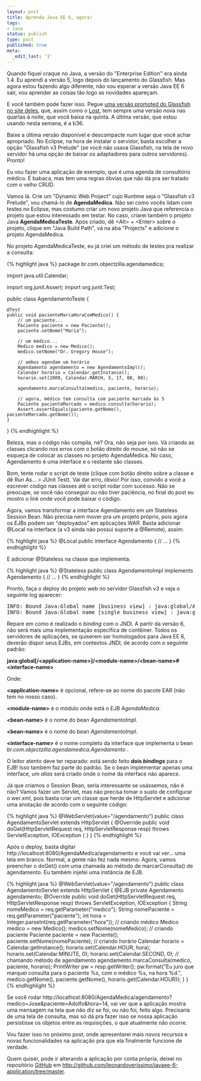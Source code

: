 ```yaml
---
layout: post
title: Aprenda Java EE 6, agora!
tags:
- Java
status: publish
type: post
published: true
meta:
  _edit_last: '1'
---
```

Quando fiquei craque no Java, a versão do "Enterprise Edition" era ainda 1.4. Eu aprendi a versão 5, logo depois do lançamento do Glassfish. Mas agora estou fazendo algo diferente, não vou esperar a versão Java EE 6 sair, vou aprender as coisas tão logo as novidades apareçam.

E você também pode fazer isso. Pegue [uma versão promoted do Glassfish no site deles](http://download.java.net/glassfish/v3/promoted/), que, assim como o [Lost](http://abc.go.com/primetime/lost/index?pn=index), tem sempre uma versão nova nas quartas à noite, que você baixa na quinta. A última versão, que estou usando nesta semana, é a b36.

Baixe a última versão disponível e descompacte num lugar que você achar apropriado. No Eclipse, na hora de instalar o servidor, basta escolher a opção "Glassfish v3 Prelude" (se você não usava Glassfish, na tela de novo servidor há uma opção de baixar os adaptadores para outros servidores). Pronto!

Eu vou fazer uma aplicação de exemplo, que é uma agenda de consultório médico. É babaca, mas tem uma regras óbvias que não dá pra ser tratado com o velho CRUD.

Vamos lá. Crie um "Dynamic Web Project" cujo Runtime seja o "Glassfish v3 Prelude", vou chamá-lo de **AgendaMedica**. Não sei como vocês lidam com testes no Eclipse, mas costumo criar um novo projeto Java que referencia o projeto que estou interessado em testar. No caso, criarei também o projeto Java **AgendaMedicaTeste**. Após criado, dê &lt;Alt&gt; + &lt;Enter&gt; sobre o projeto, clique em "Java Build Path", vá na aba "Projects" e adicione o projeto AgendaMedica.

No projeto AgendaMedicaTeste, eu já criei um método de testes pra realizar a consulta:

{% highlight java %}
package br.com.objectzilla.agendamedica;

import java.util.Calendar;

import org.junit.Assert;
import org.junit.Test;

public class AgendamentoTeste {
	
	@Test
	public void pacienteMarcaHoraComMedico() {
		// um paciente...
		Paciente paciente = new Paciente();
		paciente.setNome("Maria");
		
		// um médico...
		Medico medico = new Medico();
		medico.setNome("Dr. Gregory House");
		
		// ambos agendam um horário
		Agendamento agendamento = new AgendamentoImpl();
		Calendar horario = Calendar.getInstance();
		horario.set(2009, Calendar.MARCH, 5, 17, 00, 00);
		
		agendamento.marcaConsulta(medico, paciente, horario);
		
		// agora, médico tem consulta com paciente marcada às 5
		Paciente pacienteMarcado = medico.consulta(horario);
		Assert.assertEquals(paciente.getNome(), pacienteMarcado.getNome());
	}
}
{% endhighlight %}

Beleza, mas o código não compila, né? Ora, não seja por isso. Vá criando as classes clicando nos erros com o botão direito do mouse, só não se esqueça de colocar as classes no projeto AgendaMedica. No caso, Agendamento é uma interface e o restante são classes.

Bom, tente rodar o script de teste (clique com botão direito sobre a classe e dê Run As... > JUnit Test). Vai dar erro, óbvio! Por isso, convido a você a escrever código nas classes até o script rodar com sucesso. Não se preocupe, se você não conseguir ou não tiver paciência, no final do post eu mostro o link onde você pode baixar o código.

Agora, vamos transformar a interface Agendamento em um Stateless Session Bean. Não precisa nem mover pra um projeto próprio, pois agora os EJBs podem ser "deployados" em aplicações WAR. Basta adicionar @Local na interface (a v3 ainda não possui suporte a @Remote), assim:

{% highlight java %}
@Local
public interface Agendamento {
	// ...
}
{% endhighlight %}

E adicionar @Stateless na classe que implementa:

{% highlight java %}
@Stateless
public class AgendamentoImpl implements Agendamento {
	// ...
}
{% endhighlight %}

Pronto, faça o deploy do projeto web no servidor Glassfish v3 e veja o seguinte log aparecer:

<pre>
INFO: Bound Java:Global name [business view] : java:global/AgendaMedica/AgendamentoImpl#br.com.objectzilla.agendamedica.Agendamento
INFO: Bound Java:Global name [single business view] : java:global/AgendaMedica/AgendamentoImpl
</pre>

Repare em como é realizado o _binding_ com o JNDI. A partir da versão 6, não será mais uma implementação específica de contêiner. Todos os servidores de aplicações, se quiserem ser homologados para Java EE 6, deverão dispor seus EJBs, em contextos JNDI, de acordo com o seguinte padrão:

**java:global[/&lt;application-name&gt;]/&lt;module-name&gt;/&lt;bean-name&gt;#&lt;interface-name&gt;**

Onde:

**&lt;application-name&gt;** é opcional, refere-se ao nome do pacote EAR (não tem no nosso caso).

**&lt;module-name&gt;** é o módulo onde está o EJB _AgendaMedica_.

**&lt;bean-name&gt;** é o nome do bean _AgendamentoImpl_.

**&lt;bean-name&gt;** é o nome do bean _AgendamentoImpl_.

**&lt;interface-name&gt;** é o nome completo da interface que implementa o bean _br.com.objectzilla.agendamedica.Agendamento_ .

O leitor atento deve ter reparado: está sendo feito **dois _bindings_** para o EJB! Isso também faz parte do padrão. Se o bean implementar apenas uma interface, um _alias_ será criado onde o nome da interface não aparece.

Já que criamos o Session Bean, seria interessante se usássemos, não é não? Vamos fazer um Servlet, mas não precisa tomar o susto de configurar o wer.xml, pois basta criar um classe que herde de HttpServlet e adicionar uma anotação de acordo com o seguinte código:

{% highlight java %}
@WebServlet(value="/agendamento")
public class AgendamentoServlet extends HttpServlet {
	@Override
	public void doGet(HttpServletRequest req, HttpServletResponse resp) throws ServletException,
			IOException {
	}
}
{% endhighlight %}

Após o deploy, basta digitar http://localhost:8080/AgendaMedica/agendamento e você vai ver... uma tela em branco. Normal, a gente não fez nada mesmo. Agora, vamos preencher o doGet() com uma chamada ao método de marcarConsulta() de agendamento. Eu também injetei uma instância de EJB.


{% highlight java %}
@WebServlet(value="/agendamento")
public class AgendamentoServlet extends HttpServlet {
	@EJB
	private Agendamento agendamento;
	@Override
	public void doGet(HttpServletRequest req, HttpServletResponse resp) throws ServletException,
			IOException {
		String nomeMedico = req.getParameter("medico");
		String nomePaciente = req.getParameter("paciente");
		int hora = Integer.parseInt(req.getParameter("hora"));
		// criando médico
		Medico medico = new Medico();
		medico.setNome(nomeMedico);
		// criando paciente
		Paciente paciente = new Paciente();
		paciente.setNome(nomePaciente);
		// criando horário
		Calendar horario = Calendar.getInstance();
		horario.set(Calendar.HOUR, hora);
		horario.set(Calendar.MINUTE, 0);
		horario.set(Calendar.SECOND, 0);
		// chamando método de agendamento
		agendamento.marcaConsulta(medico, paciente, horario);
		PrintWriter pw = resp.getWriter();
		pw.format("Eu juro que marquei consulta para o paciente %s, com o médico %s, na hora %d.",
				medico.getNome(), paciente.getNome(), horario.get(Calendar.HOUR));
	}
}
{% endhighlight %}

Se você rodar http://localhost:8080/AgendaMedica/agendamento?medico=Jose&paciente=Adolfo&hora=14, vai ver que a aplicação mostra uma mensagem na tela que não diz se foi, ou não foi, feito algo. Precisaria de uma tela de consulta, mas só dá pra fazer isso se nossa aplicação persistisse os objetos entre as requisições, o que atualmente não ocorre.

Vou fazer isso no próximo post, onde apresentarei mais novos recursos e novas funcionalidades na aplicação pra que ela finalmente funcione de verdade.

Quem quiser, pode ir alterando a aplicação por conta própria, deixei no repositório [GitHub](https://github.com/) em <http://github.com/leonardoverissimo/javaee-6-application/tree/master>.

